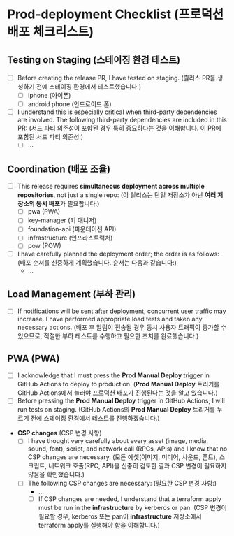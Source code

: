 # Prod-deployment Checklist (프로덕션 배포 체크리스트)

## Testing on Staging (스테이징 환경 테스트)

- [ ]  Before creating the release PR, I have tested on staging. (릴리스 PR을 생성하기 전에 스테이징 환경에서 테스트했습니다.)
    - [ ]  iphone (아이폰)
    - [ ]  android phone (안드로이드 폰)
- [ ]  I understand this is especially critical when third-party dependencies are involved. The following third-party dependencies are included in this PR: (서드 파티 의존성이 포함된 경우 특히 중요하다는 것을 이해합니다. 이 PR에 포함된 서드 파티 의존성:)
    - [ ]  …

## Coordination (배포 조율)

- [ ]  This release requires **simultaneous deployment across multiple repositories**, not just a single repo: (이 릴리스는 단일 저장소가 아닌 **여러 저장소의 동시 배포**가 필요합니다:)
    - [ ]  pwa (PWA)
    - [ ]  key-manager (키 매니저)
    - [ ]  foundation-api (파운데이션 API)
    - [ ]  infrastructure (인프라스트럭처)
    - [ ]  pow (POW)
- [ ]  I have carefully planned the deployment order; the order is as follows: (배포 순서를 신중하게 계획했습니다. 순서는 다음과 같습니다:)
    - …

## Load Management (부하 관리)

- [ ]  If notifications will be sent after deployment, concurrent user traffic may increase. I have performed appropriate load tests and taken any necessary actions. (배포 후 알림이 전송될 경우 동시 사용자 트래픽이 증가할 수 있으므로, 적절한 부하 테스트를 수행하고 필요한 조치를 완료했습니다.)

## PWA (PWA)

- [ ]  I acknowledge that I must press the **Prod Manual Deploy** trigger in GitHub Actions to deploy to production. (**Prod Manual Deploy** 트리거를 GitHub Actions에서 눌러야 프로덕션 배포가 진행된다는 것을 알고 있습니다.)
- [ ]  Before pressing the **Prod Manual Deploy** trigger in GitHub Actions, I will run tests on staging. (GitHub Actions의 **Prod Manual Deploy** 트리거를 누르기 전에 스테이징 환경에서 테스트를 진행하겠습니다.)
- **CSP changes** (CSP 변경 사항)
    - [ ]  I have thought very carefully about every asset (image, media, sound, font), script, and network call (RPCs, APIs) and I know that no CSP changes are necessary. (모든 에셋(이미지, 미디어, 사운드, 폰트), 스크립트, 네트워크 호출(RPC, API)을 신중히 검토한 결과 CSP 변경이 필요하지 않음을 확인했습니다.)
    - [ ]  The following CSP changes are necessary: (필요한 CSP 변경 사항:)
        - …
        - [ ]  If CSP changes are needed, I understand that a terraform apply must be run in the **infrastructure** by kerberos or pan. (CSP 변경이 필요할 경우, kerberos 또는 pan이 **infrastructure** 저장소에서 terraform apply를 실행해야 함을 이해합니다.)